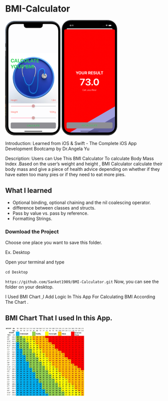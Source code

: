 # BMI-Calculator
<p float="left">
  <img src="https://github.com/Sanket1909/BMI-Calculator/blob/master/BMI%20Calculator/Assets.xcassets/screenshot1-modified.png" width="35%" />
  
  <img src="https://github.com/Sanket1909/BMI-Calculator/blob/master/BMI%20Calculator/Assets.xcassets/screenshot2-modified.png" width="35%" />
</p>

Introduction: Learned from iOS & Swift - The Complete iOS App Development Bootcamp by Dr.Angela Yu


Description: Users can Use This BMI Calculator  To calculate Body Mass Index .Based on the user’s weight and height , BMI Calculator calculate their body mass and give a piece of health advice depending on whether if they have eaten too many pies or if they need to eat more pies.

## What I learned

* Optional binding, optional chaining and the nil coalescing operator.
* difference between classes and structs. 
* Pass by value vs. pass by reference. 
* Formatting Strings. 


### Download the Project

Choose one place you want to save this folder.

Ex. Desktop

Open your terminal and type

`cd Desktop`

`https://github.com/Sanket1909/BMI-Calculator.git`
Now, you can see the folder on your desktop.

I Used BMI Chart ,I Add Logic In This App For Calculating BMI According The Chart  .

## BMI Chart That I used In this App.
  <img src="https://github.com/Sanket1909/BMI-Calculator/blob/master/BMI%20Calculator/Assets.xcassets/bmi-chart-modified.png" width="50%" />



 
